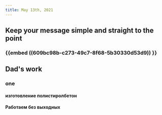 ```yaml
---
title: May 13th, 2021
---
```


## Keep your message simple and straight to the point
### {{embed ((609bc98b-c273-49c7-8f68-5b30330d53d9)) }}
## Dad's work
### one
#### изготовление полистиролбетон
####
#### Работаем без выходных
####
